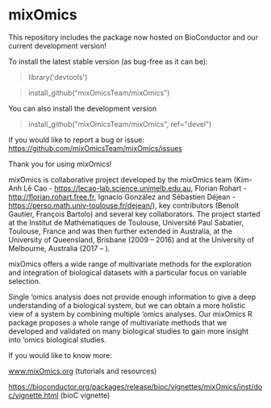 # mixOmics


This repository includes the package now hosted on BioConductor and our current development version!

To install the latest stable version (as bug-free as it can be):
> library('devtools')

> install_github("mixOmicsTeam/mixOmics")

You can also install the development version  
> install_github("mixOmicsTeam/mixOmics", ref="devel")

If you would like to report a bug or issue: https://github.com/mixOmicsTeam/mixOmics/issues

Thank you for using mixOmics!


mixOmics is collaborative project developed by the mixOmics team (Kim-Anh Lê Cao - https://lecao-lab.science.unimelb.edu.au, Florian Rohart - http://florian.rohart.free.fr, Ignacio González and Sébastien Déjean - https://perso.math.univ-toulouse.fr/dejean/), key contributors (Benoît Gautier, François Bartolo) and several key collaborators. The project started at the Institut de Mathématiques de Toulouse, Université Paul Sabatier, Toulouse, France and was then further extended in Australia, at the University of Queensland, Brisbane (2009 – 2016) and at the University of Melbourne, Australia (2017 – ).


mixOmics offers a wide range of multivariate methods for the exploration and integration of biological datasets with a particular focus on variable selection.

Single ‘omics analysis does not provide enough information to give a deep understanding of a biological system, but we can obtain a more holistic view of a system by combining multiple ‘omics analyses. Our mixOmics R package proposes a whole range of multivariate methods that we developed and validated on many biological studies to gain more insight into ‘omics biological studies.

If you would like to know more:

www.mixOmics.org (tutorials and resources)

https://bioconductor.org/packages/release/bioc/vignettes/mixOmics/inst/doc/vignette.html (bioC vignette)


